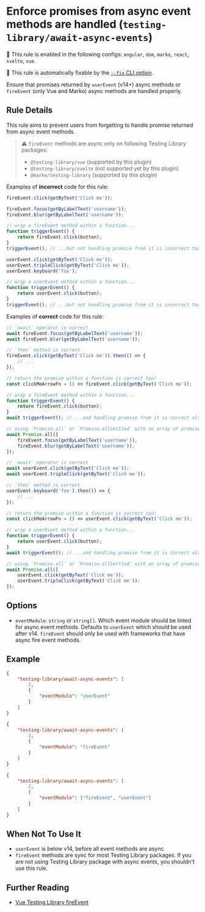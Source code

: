 # Enforce promises from async event methods are handled (`testing-library/await-async-events`)

💼 This rule is enabled in the following configs: `angular`, `dom`, `marko`, `react`, `svelte`, `vue`.

🔧 This rule is automatically fixable by the [`--fix` CLI option](https://eslint.org/docs/latest/user-guide/command-line-interface#--fix).

<!-- end auto-generated rule header -->

Ensure that promises returned by `userEvent` (v14+) async methods or `fireEvent` (only Vue and Marko) async methods are handled properly.

## Rule Details

This rule aims to prevent users from forgetting to handle promise returned from async event
methods.

> ⚠️ `fireEvent` methods are async only on following Testing Library packages:
>
> - `@testing-library/vue` (supported by this plugin)
> - `@testing-library/svelte` (not supported yet by this plugin)
> - `@marko/testing-library` (supported by this plugin)

Examples of **incorrect** code for this rule:

```js
fireEvent.click(getByText('Click me'));

fireEvent.focus(getByLabelText('username'));
fireEvent.blur(getByLabelText('username'));

// wrap a fireEvent method within a function...
function triggerEvent() {
	return fireEvent.click(button);
}
triggerEvent(); // ...but not handling promise from it is incorrect too
```

```js
userEvent.click(getByText('Click me'));
userEvent.tripleClick(getByText('Click me'));
userEvent.keyboard('foo');

// wrap a userEvent method within a function...
function triggerEvent() {
	return userEvent.click(button);
}
triggerEvent(); // ...but not handling promise from it is incorrect too
```

Examples of **correct** code for this rule:

```js
// `await` operator is correct
await fireEvent.focus(getByLabelText('username'));
await fireEvent.blur(getByLabelText('username'));

// `then` method is correct
fireEvent.click(getByText('Click me')).then(() => {
	// ...
});

// return the promise within a function is correct too!
const clickMeArrowFn = () => fireEvent.click(getByText('Click me'));

// wrap a fireEvent method within a function...
function triggerEvent() {
	return fireEvent.click(button);
}
await triggerEvent(); // ...and handling promise from it is correct also

// using `Promise.all` or `Promise.allSettled` with an array of promises is valid
await Promise.all([
	fireEvent.focus(getByLabelText('username')),
	fireEvent.blur(getByLabelText('username')),
]);
```

```js
// `await` operator is correct
await userEvent.click(getByText('Click me'));
await userEvent.tripleClick(getByText('Click me'));

// `then` method is correct
userEvent.keyboard('foo').then(() => {
	// ...
});

// return the promise within a function is correct too!
const clickMeArrowFn = () => userEvent.click(getByText('Click me'));

// wrap a userEvent method within a function...
function triggerEvent() {
	return userEvent.click(button);
}
await triggerEvent(); // ...and handling promise from it is correct also

// using `Promise.all` or `Promise.allSettled` with an array of promises is valid
await Promise.all([
	userEvent.click(getByText('Click me'));
	userEvent.tripleClick(getByText('Click me'));
]);
```

## Options

- `eventModule`: `string` or `string[]`. Which event module should be linted for async event methods. Defaults to `userEvent` which should be used after v14. `fireEvent` should only be used with frameworks that have async fire event methods.

## Example

```json
{
	"testing-library/await-async-events": [
		2,
		{
			"eventModule": "userEvent"
		}
	]
}
```

```json
{
	"testing-library/await-async-events": [
		2,
		{
			"eventModule": "fireEvent"
		}
	]
}
```

```json
{
	"testing-library/await-async-events": [
		2,
		{
			"eventModule": ["fireEvent", "userEvent"]
		}
	]
}
```

## When Not To Use It

- `userEvent` is below v14, before all event methods are async
- `fireEvent` methods are sync for most Testing Library packages. If you are not using Testing Library package with async events, you shouldn't use this rule.

## Further Reading

- [Vue Testing Library fireEvent](https://testing-library.com/docs/vue-testing-library/api#fireevent)

